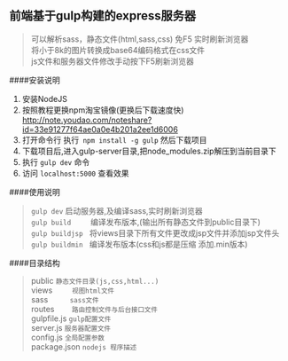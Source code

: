 ## 前端基于gulp构建的express服务器
> 可以解析sass，静态文件(html,sass,css) 免F5 实时刷新浏览器<br>
> 将小于8k的图片转换成base64编码格式在css文件<br>
> js文件和服务器文件修改手动按下F5刷新浏览器

####安装说明

1. 安装NodeJS
1. 按照教程更换npm淘宝镜像(更换后下载速度快) http://note.youdao.com/noteshare?id=33e91277f64ae0a0e4b201a2ee1d6006
1. 打开命令行  执行` npm install -g gulp` 然后下载项目
1. 下载项目后,进入gulp-server目录,把node_modules.zip解压到当前目录下
1. 执行 `gulp dev` 命令
1. 访问 `localhost:5000`  查看效果

####使用说明
> `gulp dev`			启动服务器,及编译sass,实时刷新浏览器 <br>
> `gulp build`         	编译发布版本,(输出所有静态文件到public目录下)<br>
> `gulp buildjsp`   	将views目录下所有文件更改成jsp文件并添加jsp文件头
> `gulp buildmin`   	编译发布版本(css和js都是压缩 添加.min版本)<br>

####目录结构
> public		`静态文件目录(js,css,html...)`<br>
> views         `视图html文件`<br>
> sass          `sass文件`<br>
> routes        `路由控制文件与后台接口文件`<br>
> gulpfile.js 	`gulp配置文件`<br>
> server.js 	`服务器配置文件`<br>
> config.js 	`全局配置参数`<br>
> package.json 	`nodejs 程序描述`<br>
